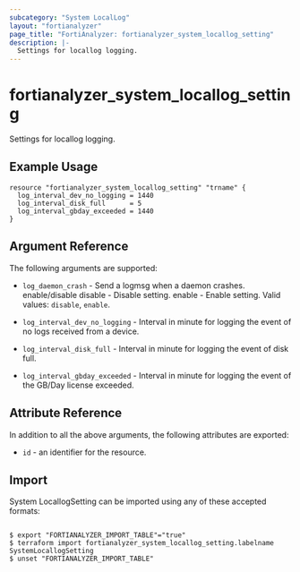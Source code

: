 ```yaml
---
subcategory: "System LocalLog"
layout: "fortianalyzer"
page_title: "FortiAnalyzer: fortianalyzer_system_locallog_setting"
description: |-
  Settings for locallog logging.
---
```


# fortianalyzer_system_locallog_setting
Settings for locallog logging.

## Example Usage

```hcl
resource "fortianalyzer_system_locallog_setting" "trname" {
  log_interval_dev_no_logging = 1440
  log_interval_disk_full      = 5
  log_interval_gbday_exceeded = 1440
}
```

## Argument Reference


The following arguments are supported:


* `log_daemon_crash` - Send a logmsg when a daemon crashes. enable/disable disable - Disable setting. enable - Enable setting. Valid values: `disable`, `enable`.

* `log_interval_dev_no_logging` - Interval in minute for logging the event of no logs received from a device.
* `log_interval_disk_full` - Interval in minute for logging the event of disk full.
* `log_interval_gbday_exceeded` - Interval in minute for logging the event of the GB/Day license exceeded.


## Attribute Reference

In addition to all the above arguments, the following attributes are exported:
* `id` - an identifier for the resource.

## Import

System LocallogSetting can be imported using any of these accepted formats:
```

$ export "FORTIANALYZER_IMPORT_TABLE"="true"
$ terraform import fortianalyzer_system_locallog_setting.labelname SystemLocallogSetting
$ unset "FORTIANALYZER_IMPORT_TABLE"
```

